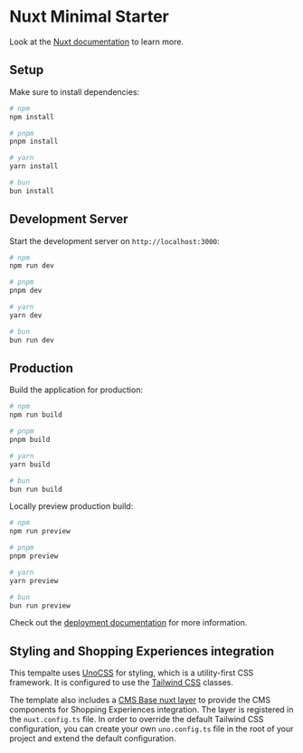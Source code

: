 # Nuxt Minimal Starter

Look at the [Nuxt documentation](https://nuxt.com/docs/getting-started/introduction) to learn more.

## Setup

Make sure to install dependencies:

```bash
# npm
npm install

# pnpm
pnpm install

# yarn
yarn install

# bun
bun install
```

## Development Server

Start the development server on `http://localhost:3000`:

```bash
# npm
npm run dev

# pnpm
pnpm dev

# yarn
yarn dev

# bun
bun run dev
```

## Production

Build the application for production:

```bash
# npm
npm run build

# pnpm
pnpm build

# yarn
yarn build

# bun
bun run build
```

Locally preview production build:

```bash
# npm
npm run preview

# pnpm
pnpm preview

# yarn
yarn preview

# bun
bun run preview
```

Check out the [deployment documentation](https://nuxt.com/docs/getting-started/deployment) for more information.

## Styling and Shopping Experiences integration

This tempalte uses [UnoCSS](https://unocss.dev/) for styling, which is a utility-first CSS framework. It is configured to use the [Tailwind CSS](https://tailwindcss.com/) classes. 

The template also includes a [CMS Base nuxt layer](https://www.npmjs.com/package/@shopware/cms-base-layer) to provide the CMS components for Shopping Experiences integration. The layer is registered in the `nuxt.config.ts` file. In order to override the default Tailwind CSS configuration, you can create your own `uno.config.ts` file in the root of your project and extend the default configuration.